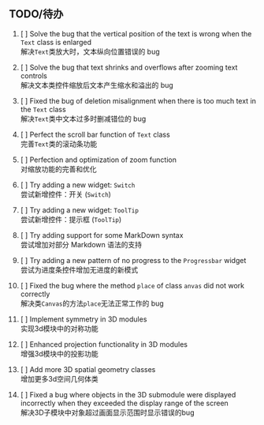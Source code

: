 TODO/待办
---------

1. [ ] Solve the bug that the vertical position of the text is wrong when the `Text` class is enlarged  
解决`Text`类放大时，文本纵向位置错误的 bug

2. [ ] Solve the bug that text shrinks and overflows after zooming text controls  
解决文本类控件缩放后文本产生缩水和溢出的 bug

3. [ ] Fixed the bug of deletion misalignment when there is too much text in the `Text` class  
解决`Text`类中文本过多时删减错位的 bug

4. [ ] Perfect the scroll bar function of `Text` class  
完善`Text`类的滚动条功能

5. [ ] Perfection and optimization of zoom function  
对缩放功能的完善和优化

6. [ ] Try adding a new widget: `Switch`  
尝试新增控件：开关 (`Switch`)

7. [ ] Try adding a new widget: `ToolTip`  
尝试新增控件：提示框 (`ToolTip`)

8. [ ] Try adding support for some MarkDown syntax  
尝试增加对部分 Markdown 语法的支持

9. [ ] Try adding a new pattern of no progress to the `Progressbar` widget  
尝试为进度条控件增加无进度的新模式

10. [ ] Fixed the bug where the method `place` of class `anvas` did not work correctly  
解决类`Canvas`的方法`place`无法正常工作的 bug

11. [ ] Implement symmetry in 3D modules  
实现3d模块中的对称功能

12. [ ] Enhanced projection functionality in 3D modules  
增强3d模块中的投影功能

13. [ ] Add more 3D spatial geometry classes  
增加更多3d空间几何体类

14. [ ] Fixed a bug where objects in the 3D submodule were displayed incorrectly when they exceeded the display range of the screen  
解决3D子模块中对象超过画面显示范围时显示错误的bug
